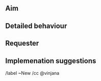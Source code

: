<!--
SPDX-FileCopyrightText: 2023 The WESkit Contributors

SPDX-License-Identifier: MIT
-->

## Aim

<!-- Before submitting a feature request

- Make sure that you are using the latest version.
- Read the [documentation](https://gitlab.com/one-touch-pipeline/weskit/documentation) carefully and find out if the functionality is already covered, maybe by an individual configuration.
- Search the [issues](https://gitlab.com/one-touch-pipeline/weskit/api/issues) to see whether the enhancement has already been suggested. If it has, feel free to add a comment to the existing issue, to highlight the specifics of your use case, or just to support the request.
- Find out whether your idea fits with the scope and aims of the project. It's up to you to make a strong case to convince the project's developers of the merits of this feature. Keep in mind that we want features that will be useful to the majority of our users and not just a small subset.

-->

<!-- Describe, **in non-technical terms**, what problem should be solved with the feature. -->

## Detailed behaviour

<!-- For complex behaviour, describe, e.g., in pseudo-code or prose different situations and how they should be dealt with by the feature -->

## Requester

<!-- List stakeholders or stakeholder groups who requested the feature -->

## Implemenation suggestions

<!-- If you have ideas about the implementation -->

/label ~New
/cc @vinjana
